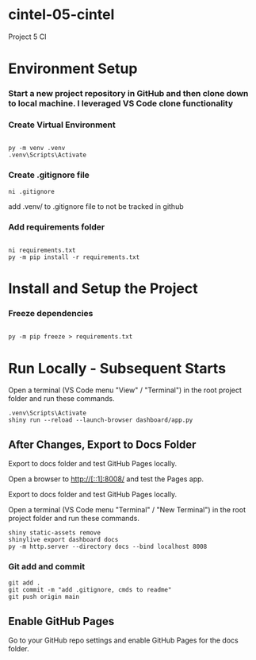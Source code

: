 # cintel-05-cintel
Project 5 CI


# Environment Setup 

### Start a new project repository in GitHub and then clone down to local machine. I leveraged VS Code clone functionality

### Create Virtual Environment

```shell

py -m venv .venv
.venv\Scripts\Activate
```

### Create .gitignore file
```shell
ni .gitignore
```
add .venv/ to .gitignore file to not be tracked in github

### Add requirements folder

```shell

ni requirements.txt
py -m pip install -r requirements.txt
```

# Install and Setup the Project

### Freeze dependencies

```shell

py -m pip freeze > requirements.txt
```

# Run Locally - Subsequent Starts

Open a terminal (VS Code menu "View" / "Terminal") in the root project folder and run these commands.

```shell
.venv\Scripts\Activate
shiny run --reload --launch-browser dashboard/app.py
```

## After Changes, Export to Docs Folder

Export to docs folder and test GitHub Pages locally.

Open a browser to <http://[::1]:8008/> and test the Pages app.

Export to docs folder and test GitHub Pages locally.

Open a terminal (VS Code menu "Terminal" / "New Terminal") in the root project folder and run these commands.

```shell
shiny static-assets remove
shinylive export dashboard docs
py -m http.server --directory docs --bind localhost 8008
```

### Git add and commit 

```shell
git add .
git commit -m "add .gitignore, cmds to readme"
git push origin main
```

## Enable GitHub Pages

Go to your GitHub repo settings and enable GitHub Pages for the docs folder.